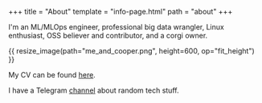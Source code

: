 +++
title = "About"
template = "info-page.html"
path = "about"
+++

I'm an ML/MLOps engineer, professional big data wrangler, Linux enthusiast, OSS believer and contributor, and a corgi owner.

{{ resize_image(path="me_and_cooper.png", height=600, op="fit_height") }}

My CV can be found [here](https://app.enhancv.com/share/ccd95a52/?utm_medium=growth&utm_campaign=share-resume&utm_source=dynamic).

I have a Telegram [channel](https://t.me/nadya_nafig) about random tech stuff. 

